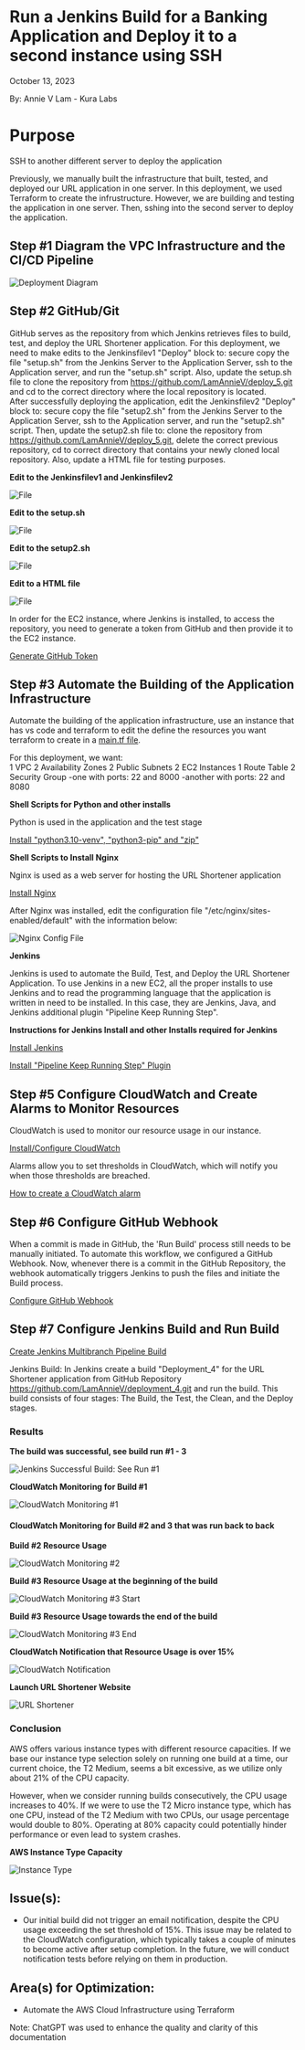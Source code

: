 # Run a Jenkins Build for a Banking Application and Deploy it to a second instance using SSH

October 13, 2023

By:  Annie V Lam - Kura Labs

# Purpose

SSH to another different server to deploy the application 

Previously, we manually built the infrastructure that built, tested, and deployed our URL application in one server.  In this deployment, we used Terraform to create the infrustructure.  However, we are building and testing the application in one server.  Then, sshing into the second server to deploy the application. 

## Step #1 Diagram the VPC Infrastructure and the CI/CD Pipeline

![Deployment Diagram](Images/Deployment_Pipeline.png)

## Step #2 GitHub/Git

GitHub serves as the repository from which Jenkins retrieves files to build, test, and deploy the URL Shortener application.  For this deployment, we need to make edits to the Jenkinsfilev1 "Deploy" block to:  secure copy the file "setup.sh" from the Jenkins Server to the Application Server, ssh to the Application server, and run the "setup.sh" script.  Also, update the setup.sh file to clone the repository from https://github.com/LamAnnieV/deploy_5.git and cd to the correct directory where the local repository is located.  
After successfully deploying the application, edit the Jenkinsfilev2 "Deploy" block to:  secure copy the file "setup2.sh" from the Jenkins Server to the Application Server, ssh to the Application server, and run the "setup2.sh" script.  Then, update the setup2.sh file to: clone the repository from https://github.com/LamAnnieV/deploy_5.git, delete the correct previous repository,  cd to correct directory that contains your newly cloned local repository.  Also, update a HTML file for testing purposes.

**Edit to the Jenkinsfilev1 and Jenkinsfilev2**

![File](Images/Jenkinsfilev1.png)

**Edit to the setup.sh**

![File](Images/setup_sh.png)

**Edit to the setup2.sh**

![File](Images/setup2_sh.png)

**Edit to a HTML file**

![File](Images/html_edit.png)


In order for the EC2 instance, where Jenkins is installed, to access the repository, you need to generate a token from GitHub and then provide it to the EC2 instance.

[Generate GitHub Token](https://github.com/LamAnnieV/GitHub/blob/main/Generate_GitHub_Token.md)

## Step #3 Automate the Building of the Application Infrastructure 

Automate the building of the application infrastructure, use an instance that has vs code and terraform to edit the define the resources you want terraform to create in a [main.tf file](Images/main.tf).

For this deployment, we want:  
1 VPC
2 Availability Zones
2 Public Subnets
2 EC2 Instances
1 Route Table
2 Security Group 
  -one with ports: 22 and 8000
  -another with ports: 22 and 8080

**Shell Scripts for Python and other installs**

Python is used in the application and the test stage

[Install "python3.10-venv", "python3-pip" and "zip"](https://github.com/LamAnnieV/Instance_Installs/blob/main/02_other_installs.sh)

**Shell Scripts to Install Nginx**

Nginx is used as a web server for hosting the URL Shortener application

[Install Nginx](https://github.com/LamAnnieV/Instance_Installs/blob/main/Install_Ngnix.sh)

After Nginx was installed, edit the configuration file "/etc/nginx/sites-enabled/default" with the information below:

![Nginx Config File](Images/update_nginx_defaultfile.png)

**Jenkins**

Jenkins is used to automate the Build, Test, and Deploy the URL Shortener Application.  To use Jenkins in a new EC2, all the proper installs to use Jenkins and to read the programming language that the application is written in need to be installed. In this case, they are Jenkins, Java, and Jenkins additional plugin "Pipeline Keep Running Step".

**Instructions for Jenkins Install and other Installs required for Jenkins**

[Install Jenkins](https://github.com/LamAnnieV/Instance_Installs/blob/main/01_jenkins_installs.sh)

[Install "Pipeline Keep Running Step" Plugin](https://github.com/LamAnnieV/Jenkins/blob/main/Install_Pipeline_Keep_Running_Step.md)

## Step #5 Configure CloudWatch and Create Alarms to Monitor Resources

CloudWatch is used to monitor our resource usage in our instance.

[Install/Configure CloudWatch](https://docs.aws.amazon.com/AmazonCloudWatch/latest/monitoring/install-CloudWatch-Agent-on-EC2-Instance-fleet.html)

Alarms allow you to set thresholds in CloudWatch, which will notify you when those thresholds are breached.

[How to create a CloudWatch alarm](https://docs.aws.amazon.com/AmazonCloudWatch/latest/monitoring/ConsoleAlarms.html)

## Step #6 Configure GitHub Webhook

When a commit is made in GitHub, the 'Run Build' process still needs to be manually initiated. To automate this workflow, we configured a GitHub Webhook. Now, whenever there is a commit in the GitHub Repository, the webhook automatically triggers Jenkins to push the files and initiate the Build process.

[Configure GitHub Webhook](https://github.com/LamAnnieV/GitHub/blob/main/Configure_GitHub_Webhook.md)


## Step #7 Configure Jenkins Build and Run Build

[Create Jenkins Multibranch Pipeline Build](https://github.com/LamAnnieV/Jenkins/blob/main/Jenkins_Multibranch_Pipeline_Build.md)

Jenkins Build:  In Jenkins create a build "Deployment_4" for the URL Shortener application from GitHub Repository https://github.com/LamAnnieV/deployment_4.git and run the build.  This build consists of four stages:  The Build, the Test, the Clean, and the Deploy stages.

### Results
**The build was successful, see build run #1 - 3**

![Jenkins Successful Build: See Run #1](Images/Jenkins_Success.png)

**CloudWatch Monitoring for Build #1**

![CloudWatch Monitoring #1](Images/CloudWatch_1.png)

#### CloudWatch Monitoring for Build #2 and 3 that was run back to back

**Build #2 Resource Usage**

![CloudWatch Monitoring #2](Images/CloudWatch_2.png)

**Build #3 Resource Usage at the beginning of the build**

![CloudWatch Monitoring #3 Start](Images/CloudWatch_3_Start.png)

**Build #3 Resource Usage towards the end of the build**

![CloudWatch Monitoring #3 End](Images/CloudWatch_3_End.png)

**CloudWatch Notification that Resource Usage is over 15%**

![CloudWatch Notification](Images/CloudWatch_Notification_Build2and3.png)

**Launch URL Shortener Website**

![URL Shortener](Images/URL_Shortener.png)

### Conclusion

AWS offers various instance types with different resource capacities. If we base our instance type selection solely on running one build at a time, our current choice, the T2 Medium, seems a bit excessive, as we utilize only about 21% of the CPU capacity.

However, when we consider running builds consecutively, the CPU usage increases to 40%. If we were to use the T2 Micro instance type, which has one CPU, instead of the T2 Medium with two CPUs, our usage percentage would double to 80%. Operating at 80% capacity could potentially hinder performance or even lead to system crashes.

**AWS Instance Type Capacity**

![Instance Type](Images/instance_type.png)

## Issue(s): 

- Our initial build did not trigger an email notification, despite the CPU usage exceeding the set threshold of 15%. This issue may be related to the CloudWatch configuration, which typically takes a couple of minutes to become active after setup completion. In the future, we will conduct notification tests before relying on them in production.  
  
## Area(s) for Optimization:

-  Automate the AWS Cloud Infrastructure using Terraform

Note:  ChatGPT was used to enhance the quality and clarity of this documentation
  
